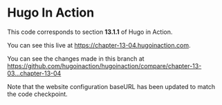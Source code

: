 Hugo In Action
===============

This code corresponds to section **13.1.1** of Hugo in Action.

You can see this live at https://chapter-13-04.hugoinaction.com.

You can see the changes made in this branch at https://github.com/hugoinaction/hugoinaction/compare/chapter-13-03...chapter-13-04

Note that the website configuration baseURL has been updated to match the code checkpoint.
